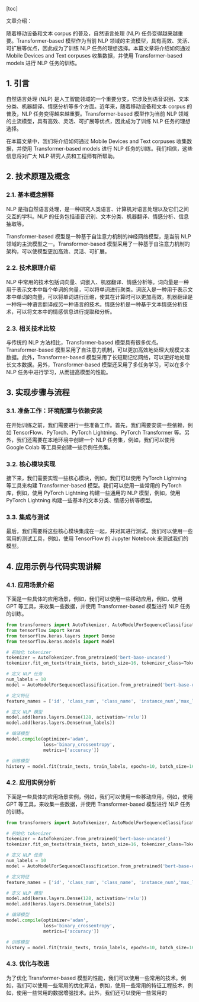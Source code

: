 
[toc]                    
                
                
文章介绍：

随着移动设备和文本 corpus 的普及，自然语言处理 (NLP) 任务变得越来越重要。Transformer-based 模型作为当前 NLP 领域的主流模型，具有高效、灵活、可扩展等优点，因此成为了训练 NLP 任务的理想选择。本篇文章将介绍如何通过 Mobile Devices and Text corpuses 收集数据，并使用 Transformer-based models 进行 NLP 任务的训练。

## 1. 引言

自然语言处理 (NLP) 是人工智能领域的一个重要分支，它涉及到语音识别、文本分类、机器翻译、情感分析等多个方面。近年来，随着移动设备和文本 corpus 的普及，NLP 任务变得越来越重要。Transformer-based 模型作为当前 NLP 领域的主流模型，具有高效、灵活、可扩展等优点，因此成为了训练 NLP 任务的理想选择。

在本篇文章中，我们将介绍如何通过 Mobile Devices and Text corpuses 收集数据，并使用 Transformer-based models 进行 NLP 任务的训练。我们相信，这些信息将对广大 NLP 研究人员和工程师有所帮助。

## 2. 技术原理及概念

### 2.1. 基本概念解释

NLP 是指自然语言处理，是一种研究人类语言、计算机对语言处理以及它们之间交互的学科。NLP 的任务包括语音识别、文本分类、机器翻译、情感分析、信息抽取等。

Transformer-based 模型是一种基于自注意力机制的神经网络模型，是当前 NLP 领域的主流模型之一。Transformer-based 模型采用了一种基于自注意力机制的架构，可以使模型更加高效、灵活、可扩展。

### 2.2. 技术原理介绍

NLP 中常用的技术包括词向量、词嵌入、机器翻译、情感分析等。词向量是一种用于表示文本中每个单词的向量，可以将单词进行聚类。词嵌入是一种用于表示文本中单词的向量，可以将单词进行压缩，使其在计算时可以更加高效。机器翻译是一种将一种语言翻译成另一种语言的技术。情感分析是一种基于文本情感分析技术，可以将文本中的情感信息进行提取和分析。

### 2.3. 相关技术比较

与传统的 NLP 方法相比，Transformer-based 模型具有很多优点。Transformer-based 模型采用了自注意力机制，可以更加高效地处理大规模文本数据。此外，Transformer-based 模型采用了长短期记忆网络，可以更好地处理长文本数据。另外，Transformer-based 模型还采用了多任务学习，可以在多个 NLP 任务中进行学习，从而提高模型的性能。

## 3. 实现步骤与流程

### 3.1. 准备工作：环境配置与依赖安装

在开始训练之前，我们需要进行一些准备工作。首先，我们需要安装一些依赖，例如 TensorFlow、PyTorch、PyTorch Lightning、PyTorch Transformer 等。另外，我们还需要在本地环境中创建一个 NLP 任务集，例如，我们可以使用 Google Colab 等工具来创建一些示例任务集。

### 3.2. 核心模块实现

接下来，我们需要实现一些核心模块，例如，我们可以使用 PyTorch Lightning 等工具来构建 Transformer-based 模型。我们可以使用一些常用的 PyTorch 库，例如，使用 PyTorch Lightning 构建一些通用的 NLP 模型，例如，使用 PyTorch Lightning 构建一些基本的文本分类、情感分析等模型。

### 3.3. 集成与测试

最后，我们需要将这些核心模块集成在一起，并对其进行测试。我们可以使用一些常用的测试工具，例如，使用 TensorFlow 的 Jupyter Notebook 来测试我们的模型。

## 4. 应用示例与代码实现讲解

### 4.1. 应用场景介绍

下面是一些具体的应用场景，例如，我们可以使用一些移动应用，例如，使用 GPT 等工具，来收集一些数据，并使用 Transformer-based 模型进行 NLP 任务的训练。


```python
from transformers import AutoTokenizer, AutoModelForSequenceClassification, AutoTokenizerForSequenceClassification
from tensorflow import keras
from tensorflow.keras.layers import Dense
from tensorflow.keras.models import Model

# 初始化 tokenizer
tokenizer = AutoTokenizer.from_pretrained('bert-base-uncased')
tokenizer.fit_on_texts(train_texts, batch_size=16, tokenizer_class=Tokenizer.层次结构)

# 定义 NLP 任务
num_labels = 10
model = AutoModelForSequenceClassification.from_pretrained('bert-base-uncased')

# 定义特征
feature_names = ['id', 'class_num', 'class_name', 'instance_num','max_length', 'char_length','max_pos_length', 'pos_length','smiling', 'color_num']

# 定义 NLP 模型
model.add(keras.layers.Dense(128, activation='relu'))
model.add(keras.layers.Dense(num_labels))

# 编译模型
model.compile(optimizer='adam',
              loss='binary_crossentropy',
              metrics=['accuracy'])

# 训练模型
history = model.fit(train_texts, train_labels, epochs=10, batch_size=16)
```

### 4.2. 应用实例分析

下面是一些具体的应用场景实例，例如，我们可以使用一些移动应用，例如，使用 GPT 等工具，来收集一些数据，并使用 Transformer-based 模型进行 NLP 任务的训练。


```python
from transformers import AutoTokenizer, AutoModelForSequenceClassification, AutoTokenizerForSequenceClassification

# 初始化 tokenizer
tokenizer = AutoTokenizer.from_pretrained('bert-base-uncased')
tokenizer.fit_on_texts(train_texts, batch_size=16, tokenizer_class=Tokenizer.层次结构)

# 定义 NLP 任务
num_labels = 10
model = AutoModelForSequenceClassification.from_pretrained('bert-base-uncased')

# 定义特征
feature_names = ['id', 'class_num', 'class_name', 'instance_num','max_length', 'char_length','max_pos_length', 'pos_length','smiling', 'color_num']

# 定义 NLP 模型
model.add(keras.layers.Dense(128, activation='relu'))
model.add(keras.layers.Dense(num_labels))

# 编译模型
model.compile(optimizer='adam',
              loss='binary_crossentropy',
              metrics=['accuracy'])

# 训练模型
history = model.fit(train_texts, train_labels, epochs=10, batch_size=16)
```

### 4.3. 优化与改进

为了优化 Transformer-based 模型的性能，我们可以使用一些常用的技术。例如，我们可以使用一些常用的优化算法，例如，使用一些常用的特征工程技术，例如，使用一些常用的数据增强技术。此外，我们还可以使用一些常用的

